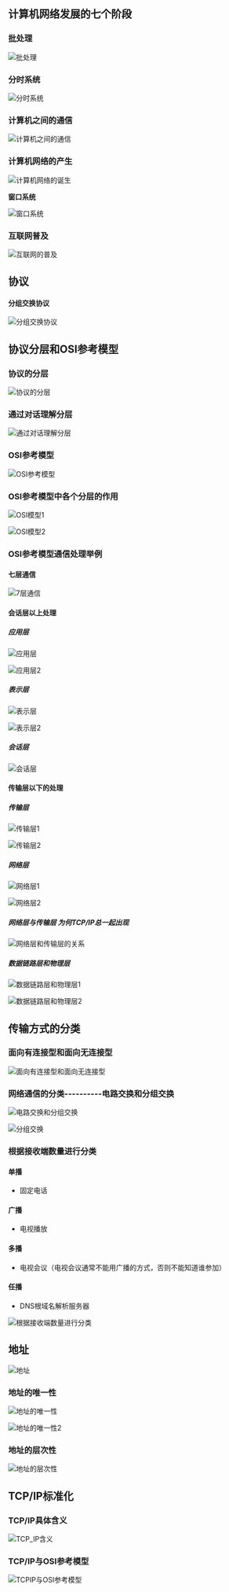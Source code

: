 ## 计算机网络发展的七个阶段

### 批处理

![批处理](D:\gee\materials\面经\网络\tcp_ip_img\批处理.png)

### 分时系统

![分时系统](D:\gee\materials\面经\网络\tcp_ip_img\分时系统.png)

### 计算机之间的通信

![计算机之间的通信](D:\gee\materials\面经\网络\tcp_ip_img\计算机之间的通信.png)

### 计算机网络的产生

![计算机网络的诞生](D:\gee\materials\面经\网络\tcp_ip_img\计算机网络的诞生.png)

**窗口系统**

![窗口系统](D:\gee\materials\面经\网络\tcp_ip_img\窗口系统.png)

### 互联网普及

![互联网的普及](D:\gee\materials\面经\网络\tcp_ip_img\互联网的普及.png)

## 协议

#### 分组交换协议

![分组交换协议](D:\gee\materials\面经\网络\tcp_ip_img\分组交换协议.jpg)

## 协议分层和OSI参考模型

### 协议的分层

![协议的分层](D:\gee\materials\面经\网络\tcp_ip_img\协议的分层.jpg)

### 通过对话理解分层

![通过对话理解分层](D:\gee\materials\面经\网络\tcp_ip_img\通过对话理解分层.jpg)

### OSI参考模型

![OSI参考模型](D:\gee\materials\面经\网络\tcp_ip_img\OSI参考模型.jpg)

### OSI参考模型中各个分层的作用

![OSI模型1](D:\gee\materials\面经\网络\tcp_ip_img\OSI模型1.jpg)

![OSI模型2](D:\gee\materials\面经\网络\tcp_ip_img\OSI模型2.jpg)

### OSI参考模型通信处理举例

#### 七层通信

![7层通信](D:\gee\materials\面经\网络\tcp_ip_img\7层通信.jpg)

#### 会话层以上处理

##### 应用层

![应用层](D:\gee\materials\面经\网络\tcp_ip_img\应用层.jpg)

![应用层2](D:\gee\materials\面经\网络\tcp_ip_img\应用层2.jpg)

##### 表示层

![表示层](D:\gee\materials\面经\网络\tcp_ip_img\表示层.jpg)

![表示层2](D:\gee\materials\面经\网络\tcp_ip_img\表示层2.jpg)

##### 会话层

![会话层](D:\gee\materials\面经\网络\tcp_ip_img\会话层.jpg)

#### 传输层以下的处理

##### 传输层

![传输层1](D:\gee\materials\面经\网络\tcp_ip_img\传输层1.jpg)

![传输层2](D:\gee\materials\面经\网络\tcp_ip_img\传输层2.jpg)

##### 网络层

![网络层1](D:\gee\materials\面经\网络\tcp_ip_img\网络层1.jpg)

![网络层2](D:\gee\materials\面经\网络\tcp_ip_img\网络层2.jpg)

##### 网络层与传输层 为何TCP/IP总一起出现

![网络层和传输层的关系](D:\gee\materials\面经\网络\tcp_ip_img\网络层和传输层的关系.jpg)

##### 数据链路层和物理层

![数据链路层和物理层1](D:\gee\materials\面经\网络\tcp_ip_img\数据链路层和物理层1.jpg)

![数据链路层和物理层2](D:\gee\materials\面经\网络\tcp_ip_img\数据链路层和物理层2.jpg)

## 传输方式的分类

### 面向有连接型和面向无连接型

![面向有连接型和面向无连接型](D:\gee\materials\面经\网络\tcp_ip_img\面向有连接型和面向无连接型.jpg)

### 网络通信的分类----------电路交换和分组交换

![电路交换和分组交换](D:\gee\materials\面经\网络\tcp_ip_img\电路交换和分组交换.jpg)

![分组交换](D:\gee\materials\面经\网络\tcp_ip_img\分组交换.jpg)

### 根据接收端数量进行分类

#### 单播

- 固定电话

#### 广播

- 电视播放

#### 多播

- 电视会议（电视会议通常不能用广播的方式，否则不能知道谁参加）

#### 任播

- DNS根域名解析服务器

![根据接收端数量进行分类](D:\gee\materials\面经\网络\tcp_ip_img\根据接收端数量进行分类.jpg)

## 地址

![地址](D:\gee\materials\面经\网络\tcp_ip_img\地址.jpg)

### 地址的唯一性

![地址的唯一性](D:\gee\materials\面经\网络\tcp_ip_img\地址的唯一性.jpg)

![地址的唯一性2](D:\gee\materials\面经\网络\tcp_ip_img\地址的唯一性2.jpg)

### 地址的层次性

![地址的层次性](D:\gee\materials\面经\网络\tcp_ip_img\地址的层次性.jpg)

## TCP/IP标准化

### TCP/IP具体含义

![TCP_IP含义](D:\gee\materials\面经\网络\tcp_ip_img\TCP_IP含义.jpg)

### TCP/IP与OSI参考模型

![TCPIP与OSI参考模型](D:\gee\materials\面经\网络\tcp_ip_img\TCPIP与OSI参考模型.jpg)
